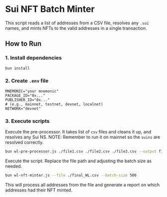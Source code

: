 # Sui NFT Batch Minter

This script reads a list of addresses from a CSV file, resolves any `.sui` names, and mints NFTs to the valid addresses in a single transaction.

## How to Run

### 1. Install dependencies

```bash
bun install
```

### 2. Create `.env` file

```env
MNEMONIC="your mnemonic"
PACKAGE_ID="0x..."
PUBLISHER_ID="0x..."
# (e.g., mainnet, testnet, devnet, localnet)
NETWORK="devnet"
```

### 3. Execute scripts

Execute the pre-processor. It takes list of `csv` files and cleans it up, and resolves any Sui NS.
NOTE: Remember to run it on mainnet so the `suins` are resolved correctly.

```bash
bun wl-pre-processor.js ./file1.csv ./file2.csv ./file3.csv --output final_WL.csv
```

Execute the script.
Replace the file path and adjusting the batch size as needed.

```bash
bun wl-nft-minter.js --file ./final_WL.csv --batch-size 500
```

This will process all addresses from the file and generate a report on which addresses had their NFT minted.
